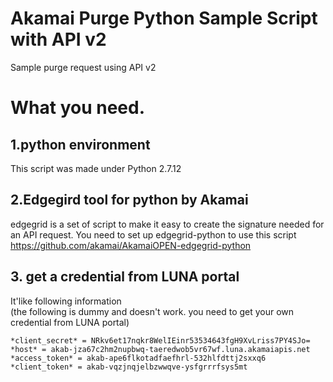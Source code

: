 # Akamai Purge Python Sample Script with API v2
Sample purge request using API v2

# What you need.
## 1.python environment 
This script was made under Python 2.7.12 
 
## 2.Edgegird tool for python by Akamai 
edgegrid is a set of script to make it easy to create the signature needed for an API request. 
You need to set up edgegrid-python to use this script  
https://github.com/akamai/AkamaiOPEN-edgegrid-python   

## 3. get a credential from LUNA portal
It'like following information  
(the following is dummy and doesn't work. you need to get your own credential from LUNA portal)  

    *client_secret* = NRkv6et17nqkr8WelIEinr53534643fgH9XvLriss7PY4SJo=  
    *host* = akab-jza67c2hm2nupbwq-taeredwob5vr67wf.luna.akamaiapis.net  
    *access_token* = akab-ape6flkotadfaefhrl-532hlfdttj2sxxq6  
    *client_token* = akab-vqzjnqjelbzwwqve-ysfgrrrfsys5mt  


